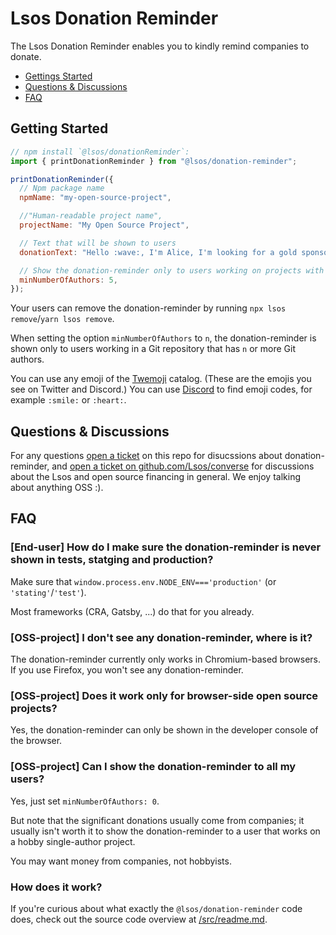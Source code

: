 # Lsos Donation Reminder

The Lsos Donation Reminder enables you to kindly remind companies to donate.

- [Gettings Started](#getting-started)
- [Questions & Discussions](#questions--discussions)
- [FAQ](#faq)


## Getting Started

~~~js
// npm install `@lsos/donationReminder`:
import { printDonationReminder } from "@lsos/donation-reminder";

printDonationReminder({
  // Npm package name
  npmName: "my-open-source-project",

  //"Human-readable project name",
  projectName: "My Open Source Project",

  // Text that will be shown to users
  donationText: "Hello :wave:, I'm Alice, I'm looking for a gold sponsor, thanks :heart:",

  // Show the donation-reminder only to users working on projects with >=5 authors
  minNumberOfAuthors: 5,
});
~~~

Your users can remove the donation-reminder by running `npx lsos remove`/`yarn lsos remove`.

When setting the option `minNumberOfAuthors` to `n`,
the donation-reminder is shown only to users working in a Git repository that has `n` or more Git authors.

You can use any emoji of the [Twemoji](https://github.com/twitter/twemoji) catalog.
(These are the emojis you see on Twitter and Discord.)
You can use [Discord](https://discord.com/) to find emoji codes,
for example `:smile:` or `:heart:`.


## Questions & Discussions

For any questions
[open a ticket](https://github.com/Lsos/donation-reminder/issues/new)
on this repo for disucssions about donation-reminder,
and
[open a ticket on github.com/Lsos/converse](https://github.com/Lsos/converse/issues/new)
for discussions about the Lsos and open source financing in general.
We enjoy talking about anything OSS :).


## FAQ

### [End-user] How do I make sure the donation-reminder is never shown in tests, statging and production?

Make sure that `window.process.env.NODE_ENV==='production'` (or `'stating'`/`'test'`).

Most frameworks (CRA, Gatsby, ...) do that for you already.

### [OSS-project] I don't see any donation-reminder, where is it?

The donation-reminder currently only works in Chromium-based browsers.
If you use Firefox, you won't see any donation-reminder.

### [OSS-project] Does it work only for browser-side open source projects?

Yes, the donation-reminder can only be shown in the developer console of the browser.

### [OSS-project] Can I show the donation-reminder to all my users?

Yes, just set `minNumberOfAuthors: 0`.

But note that the significant donations usually come from companies; it usually isn't worth it to show the donation-reminder to a user that works on a hobby single-author project.

You may want money from companies, not hobbyists.

### How does it work?

If you're curious about what exactly the `@lsos/donation-reminder` code does, check out the source code overview at [/src/readme.md](/src/).
